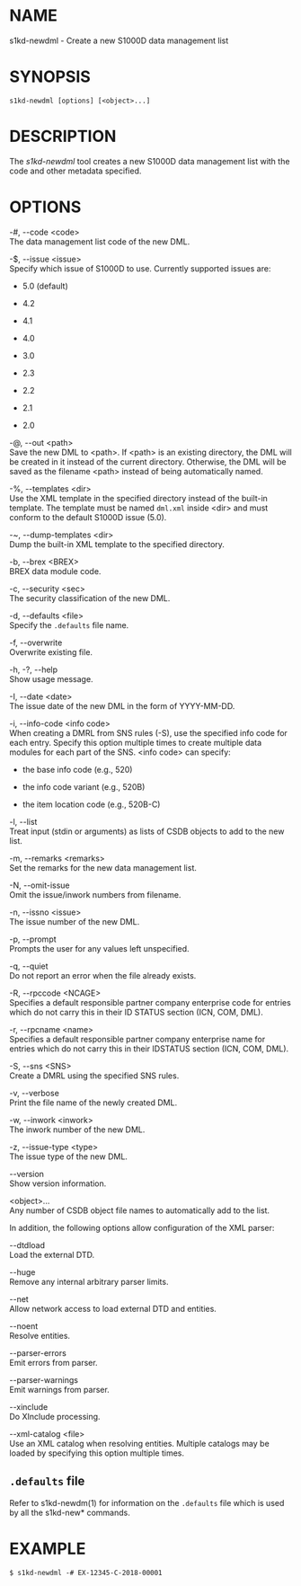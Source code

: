 NAME
====

s1kd-newdml - Create a new S1000D data management list

SYNOPSIS
========

    s1kd-newdml [options] [<object>...]

DESCRIPTION
===========

The *s1kd-newdml* tool creates a new S1000D data management list with
the code and other metadata specified.

OPTIONS
=======

-\#, --code &lt;code&gt;  
The data management list code of the new DML.

-$, --issue &lt;issue&gt;  
Specify which issue of S1000D to use. Currently supported issues are:

-   5.0 (default)

-   4.2

-   4.1

-   4.0

-   3.0

-   2.3

-   2.2

-   2.1

-   2.0

-@, --out &lt;path&gt;  
Save the new DML to &lt;path&gt;. If &lt;path&gt; is an existing
directory, the DML will be created in it instead of the current
directory. Otherwise, the DML will be saved as the filename &lt;path&gt;
instead of being automatically named.

-%, --templates &lt;dir&gt;  
Use the XML template in the specified directory instead of the built-in
template. The template must be named `dml.xml` inside &lt;dir&gt; and
must conform to the default S1000D issue (5.0).

-\~, --dump-templates &lt;dir&gt;  
Dump the built-in XML template to the specified directory.

-b, --brex &lt;BREX&gt;  
BREX data module code.

-c, --security &lt;sec&gt;  
The security classification of the new DML.

-d, --defaults &lt;file&gt;  
Specify the `.defaults` file name.

-f, --overwrite  
Overwrite existing file.

-h, -?, --help  
Show usage message.

-I, --date &lt;date&gt;  
The issue date of the new DML in the form of YYYY-MM-DD.

-i, --info-code &lt;info code&gt;  
When creating a DMRL from SNS rules (-S), use the specified info code
for each entry. Specify this option multiple times to create multiple
data modules for each part of the SNS. &lt;info code&gt; can specify:

-   the base info code (e.g., 520)

-   the info code variant (e.g., 520B)

-   the item location code (e.g., 520B-C)

-l, --list  
Treat input (stdin or arguments) as lists of CSDB objects to add to the
new list.

-m, --remarks &lt;remarks&gt;  
Set the remarks for the new data management list.

-N, --omit-issue  
Omit the issue/inwork numbers from filename.

-n, --issno &lt;issue&gt;  
The issue number of the new DML.

-p, --prompt  
Prompts the user for any values left unspecified.

-q, --quiet  
Do not report an error when the file already exists.

-R, --rpccode &lt;NCAGE&gt;  
Specifies a default responsible partner company enterprise code for
entries which do not carry this in their ID STATUS section (ICN, COM,
DML).

-r, --rpcname &lt;name&gt;  
Specifies a default responsible partner company enterprise name for
entries which do not carry this in their IDSTATUS section (ICN, COM,
DML).

-S, --sns &lt;SNS&gt;  
Create a DMRL using the specified SNS rules.

-v, --verbose  
Print the file name of the newly created DML.

-w, --inwork &lt;inwork&gt;  
The inwork number of the new DML.

-z, --issue-type &lt;type&gt;  
The issue type of the new DML.

--version  
Show version information.

&lt;object&gt;...  
Any number of CSDB object file names to automatically add to the list.

In addition, the following options allow configuration of the XML
parser:

--dtdload  
Load the external DTD.

--huge  
Remove any internal arbitrary parser limits.

--net  
Allow network access to load external DTD and entities.

--noent  
Resolve entities.

--parser-errors  
Emit errors from parser.

--parser-warnings  
Emit warnings from parser.

--xinclude  
Do XInclude processing.

--xml-catalog &lt;file&gt;  
Use an XML catalog when resolving entities. Multiple catalogs may be
loaded by specifying this option multiple times.

`.defaults` file
----------------

Refer to s1kd-newdm(1) for information on the `.defaults` file which is
used by all the s1kd-new\* commands.

EXAMPLE
=======

    $ s1kd-newdml -# EX-12345-C-2018-00001
